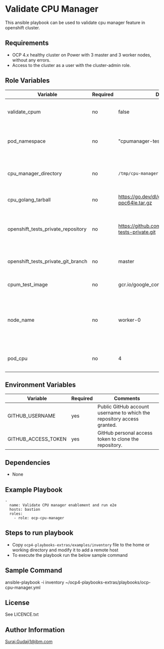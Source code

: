 Validate CPU Manager
=========
This ansible playbook can be used to validate cpu manager feature in openshift cluster.  


 
Requirements
------------

- OCP 4.x healthy cluster on Power with 3 master and 3 worker nodes, without any errors.
- Access to the cluster as a user with the cluster-admin role.


Role Variables
--------------

| Variable                                   | Required | Default                                                                              | Comments                                                                                                                       |
|--------------------------------------------|----------|--------------------------------------------------------------------------------------|--------------------------------------------------------------------------------------------------------------------------------|
| validate_cpum                            | no       | false                                                                                | Set it to true to run this playbook                                                                                            |
| pod_namespace                    | no       | "cpumanager-test"                                                                               | Namespace where  cpu manager test pods are created                                                                                                      |
| cpu_manager_directory                          | no       | `/tmp/cpu-manager-test-logs`                                                                       | Working directory for cpu manager tests                                                                                         |
| cpu_golang_tarball                     | no       | https://go.dev/dl/go1.24.1.linux-ppc64le.tar.gz                                      | HTTPS URL for golang tarball                                                                                                   |
| openshift_tests_private_repository | no       | https://github.com/openshift/openshift-tests-private.git                             | Github repository for openshift tests private                                                                                  |
| openshift_tests_private_git_branch | no       | master                                                                               | Git branch for the openshift repo                                                                                              |
| cpum_test_image                         | no       | gcr.io/google_containers/pause:3.2                                          | Test image to deploy test pod                                                                                                |
| node_name                         | no       | worker-0                                          | Node where the cpu manager test pods will be created pod                                                                                                |
| pod_cpu                         | no       | 4                                          | CPU allocated to the test pods                                                                                                |

Environment Variables
---------------------

| Variable             | Required       | Comments                                                                |
|----------------------|----------------|--------------------------------------------                             |
| GITHUB_USERNAME      | yes            | Public GitHub account username to which the repository access granted.  |
| GITHUB_ACCESS_TOKEN  | yes            | GitHub personal access token to clone the repository.                   |

Dependencies
------------

 - None
 
Example Playbook
----------------
```
-
  name: Validate CPU manager enablement and run e2e
  hosts: bastion
  roles:
    - role: ocp-cpu-manager
```

Steps to run playbook
----------------------

 - Copy `ocp4-playbooks-extras/examples/inventory` file to the home or working directory and modify it to add a remote host
 - To execute the playbook run the below sample command

Sample Command
---------------

ansible-playbook -i inventory ~/ocp4-playbooks-extras/playbooks/ocp-cpu-manager.yml

License
-------

See LICENCE.txt

Author Information
------------------

Suraj.Gudaji1@ibm.com
